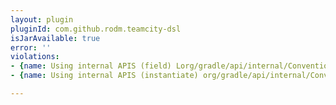 ```yaml
---
layout: plugin
pluginId: com.github.rodm.teamcity-dsl
isJarAvailable: true
error: ''
violations:
- {name: Using internal APIS (field) Lorg/gradle/api/internal/ConventionMapping;}
- {name: Using internal APIS (instantiate) org/gradle/api/internal/ConventionAwareHelper}

---
```

